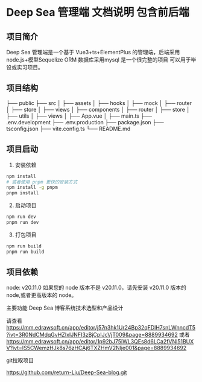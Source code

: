 # Deep Sea 管理端 文档说明 包含前后端

## 项目简介

Deep Sea 管理端是一个基于 Vue3+ts+ElementPlus 的管理端，后端采用node.js+模型Sequelize ORM 数据库采用mysql 是一个很完整的项目 可以用于毕设或实习项目。

## 项目结构

├── public
├── src
│ ├── assets
│ ├── hooks
│ ├── mock
│ ├── router
│ ├── store
│ ├── views
│ ├── components
│ ├── router
│ ├── store
│ ├── utils
│ ├── views
│ ├── App.vue
│ ├── main.ts
├── .env.development
├── .env.production
├── package.json
├── tsconfig.json
├── vite.config.ts
└── README.md

## 项目启动

1. 安装依赖

```bash
npm install
# 或者使用 pnpm 更快的安装方式
npm install -g pnpm
pnpm install
```

2. 启动项目

```bash
npm run dev
pnpm run dev
```

3. 打包项目

```bash
npm run build
pnpm run build
```

## 项目依赖

node: v20.11.0
如果您的 node 版本不是 v20.11.0，请先安装 v20.11.0 版本的 node,或者更高版本的 node。

<!-- 或者可以使用 nvm 安装 node -->

主要功能 Deep Sea 博客系统技术选型和产品设计

请查看 https://mm.edrawsoft.cn/app/editor/j57n3hk1Ur24Bp32qFDlH7snLWnncdT5?ivt=3R0NdCMdqGvHZIxIJNFI3zBjCpIJcVjT009&page=8889934692
或者
https://mm.edrawsoft.cn/app/editor/1p92bJ75iWL3QEs8d6LCa2fVNl51BUXV?ivt=IS5CWemzHJk8s76zHCAj6TXZHmV2Nlje001&page=8889934692

git拉取项目

https://github.com/return-Liu/Deep-Sea-blog.git
